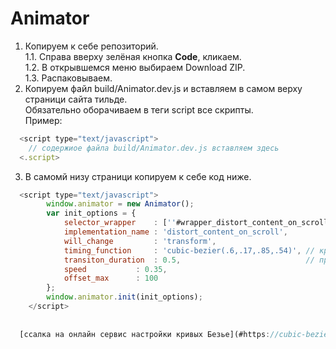 # Animator

1. Копируем к себе репозиторий.  
  1.1. Справа вверху зелёная кнопка **Code**, кликаем.  
  1.2. В открывшемся меню выбираем Download ZIP.  
  1.3. Распаковываем.  
2. Копируем файл build/Animator.dev.js и вставляем в самом верху страници сайта тильде.  
  Обязательно оборачиваем в теги script все скрипты.  
  Пример:  
  ```js
    <script type="text/javascript">
      // содержиое файла build/Animator.dev.js вставляем здесь
    <.script>
  ```
3. В самомй низу страници копируем к себе код ниже.  
```js
  <script type="text/javascript">
		window.animator = new Animator();
		var init_options = {
			selector_wrapper 	: [''#wrapper_distort_content_on_scroll', '.block-4 span'], // передаём селекторы
			implementation_name	: 'distort_content_on_scroll',
			will_change 		: 'transform',
			timing_function		: 'cubic-bezier(.6,.17,.85,.54)', // кривая Безье анимации
			transiton_duration	: 0.5,                            // продолжительность анимации 
			speed 		    : 0.35,
			offset_max		: 100
		};
		window.animator.init(init_options);
	</script>
  
  
  [ссалка на онлайн сервис настройки кривых Безье](#https://cubic-bezier.com/) 
